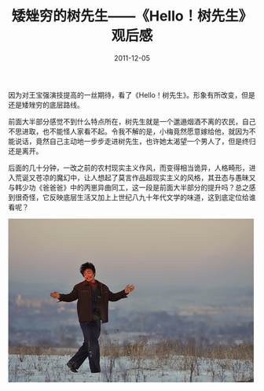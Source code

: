 ﻿---
title: "矮矬穷的树先生——《Hello！树先生》观后感"
date: 2011-12-05
categories: 
  - "movies"
tags: 
  - "电影"
---

因为对王宝强演技提高的一丝期待，看了《Hello！树先生》。形象有所改变，但是还是矮矬穷的底层路线。

前面大半部分感觉不到什么特点所在，树先生就是一个邋遢烟酒不离的农民，自己不思进取，也不能怪人家看不起。令我不解的是，小梅竟然愿意嫁给他，就因为不能说话，竟然自己主动地一步步走进树先生，也许她太渴望一个男人了，但是终归还是离开。

后面的几十分钟，一改之前的农村现实主义作风，而变得相当诡异，人格畸形，进入荒诞又苍凉的魔幻中，让人想起了莫言作品超现实主义的风格，其丑态与愚昧又与韩少功《爸爸爸》中的丙崽异曲同工，这一段是前面大半部分的提升吗？总之感到很奇怪，它反映底层生活又加上上世纪八九十年代文学的味道，这到底定位给谁看呢？

![p1302499728](/images/6458055585_8e3ebf8ecc.jpg)
